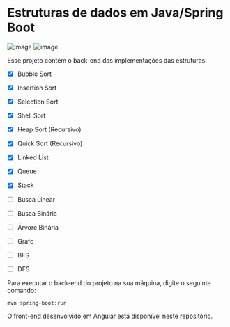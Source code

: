 # Estruturas de dados em Java/Spring Boot

![image](https://img.shields.io/badge/Java-ED8B00?style=for-the-badge&logo=java&logoColor=white) 
![image](https://img.shields.io/badge/Spring-6DB33F?style=for-the-badge&logo=spring&logoColor=white) 


Esse projeto contém o back-end das implementações das estruturas:

- [x] Bubble Sort
- [x] Insertion Sort
- [x] Selection Sort
- [x] Shell Sort
- [x] Heap Sort (Recursivo)
- [x] Quick Sort (Recursivo)


- [x] Linked List
- [x] Queue
- [x] Stack


- [ ] Busca Linear
- [ ] Busca Binária
- [ ] Árvore Binária

- [ ] Grafo
- [ ] BFS
- [ ] DFS


Para executar o back-end do projeto na sua máquina, digite o seguinte comando:
```
mvn spring-boot:run 
```

O front-end desenvolvido em Angular está disponível neste repositório.
